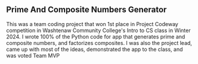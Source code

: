 ## Prime And Composite Numbers Generator
This was a team coding project that won 1st place in Project Codeway competition in Washtenaw Community College's Intro to CS class in Winter 2024.
I wrote 100% of the Python code for app that generates prime and composite numbers, and factorizes composites.
I was also the project lead, came up with most of the ideas, demonstrated the app to the class, and was voted Team MVP

